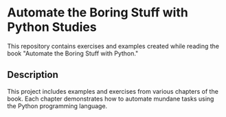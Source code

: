 # Automate the Boring Stuff with Python Studies

This repository contains exercises and examples created while reading the book "Automate the Boring Stuff with Python."

## Description

This project includes examples and exercises from various chapters of the book. Each chapter demonstrates how to automate mundane tasks using the Python programming language.

